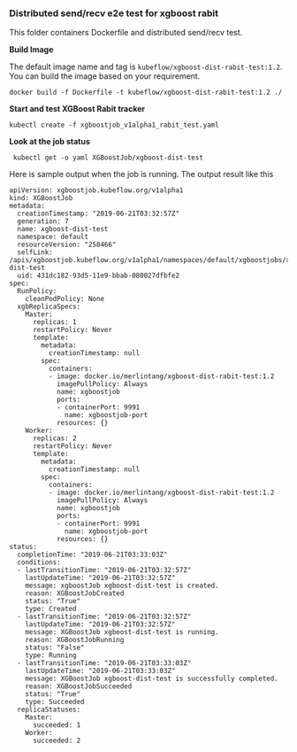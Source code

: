 ### Distributed send/recv e2e test for xgboost rabit

This folder containers Dockerfile and distributed send/recv test.

**Build Image**

The default image name and tag is `kubeflow/xgboost-dist-rabit-test:1.2`. 
You can build the image based on your requirement.

```shell
docker build -f Dockerfile -t kubeflow/xgboost-dist-rabit-test:1.2 ./
```

**Start and test XGBoost Rabit tracker**

```
kubectl create -f xgboostjob_v1alpha1_rabit_test.yaml
```

**Look at the job status**
```
 kubectl get -o yaml XGBoostJob/xgboost-dist-test
 ```
Here is sample output when the job is running. The output result like this
```
apiVersion: xgboostjob.kubeflow.org/v1alpha1
kind: XGBoostJob
metadata:
  creationTimestamp: "2019-06-21T03:32:57Z"
  generation: 7
  name: xgboost-dist-test
  namespace: default
  resourceVersion: "258466"
  selfLink: /apis/xgboostjob.kubeflow.org/v1alpha1/namespaces/default/xgboostjobs/xgboost-dist-test
  uid: 431dc182-93d5-11e9-bbab-080027dfbfe2
spec:
  RunPolicy:
    cleanPodPolicy: None
  xgbReplicaSpecs:
    Master:
      replicas: 1
      restartPolicy: Never
      template:
        metadata:
          creationTimestamp: null
        spec:
          containers:
          - image: docker.io/merlintang/xgboost-dist-rabit-test:1.2
            imagePullPolicy: Always
            name: xgboostjob
            ports:
            - containerPort: 9991
              name: xgboostjob-port
            resources: {}
    Worker:
      replicas: 2
      restartPolicy: Never
      template:
        metadata:
          creationTimestamp: null
        spec:
          containers:
          - image: docker.io/merlintang/xgboost-dist-rabit-test:1.2
            imagePullPolicy: Always
            name: xgboostjob
            ports:
            - containerPort: 9991
              name: xgboostjob-port
            resources: {}
status:
  completionTime: "2019-06-21T03:33:03Z"
  conditions:
  - lastTransitionTime: "2019-06-21T03:32:57Z"
    lastUpdateTime: "2019-06-21T03:32:57Z"
    message: xgboostJob xgboost-dist-test is created.
    reason: XGBoostJobCreated
    status: "True"
    type: Created
  - lastTransitionTime: "2019-06-21T03:32:57Z"
    lastUpdateTime: "2019-06-21T03:32:57Z"
    message: XGBoostJob xgboost-dist-test is running.
    reason: XGBoostJobRunning
    status: "False"
    type: Running
  - lastTransitionTime: "2019-06-21T03:33:03Z"
    lastUpdateTime: "2019-06-21T03:33:03Z"
    message: XGBoostJob xgboost-dist-test is successfully completed.
    reason: XGBoostJobSucceeded
    status: "True"
    type: Succeeded
  replicaStatuses:
    Master:
      succeeded: 1
    Worker:
      succeeded: 2
```
 



